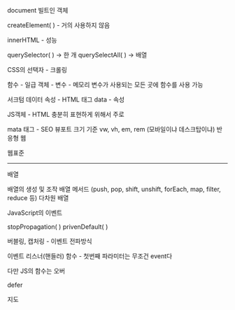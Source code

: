 document 빌트인 객체

createElement( ) - 거의 사용하지 않음 

innerHTML - 성능

querySelector( ) -> 한 개
querySelectAll( ) -> 배열

CSS의 선택자 - 크롤링

함수 - 일급 객체 - 변수 - 메모리
변수가 사용되는 모든 곳에 함수를 사용 가능

서크텀 데이터 속성 - HTML 태그 data - 속성

JS객체 - HTML 충분히 표현하게 위해서 주로

mata 태그 - SEO 
뷰포트 크기 기준 vw, vh, em, rem (모바일이냐 데스크탑이냐)
반응형 웹

웹표준

--------------------------

배열

배열의 생성 및 조작
배열 메서드 (push, pop, shift, unshift, forEach, map, filter, reduce 등)
다차원 배열

JavaScript의 이벤트

stopPropagation( )
privenDefault( )

버블링, 캡처링 - 이벤트 전파방식

이벤트 리스너(핸들러) 함수 - 첫번째 파라미터는 무조건 event다

다만 JS의 함수는 오버

defer

지도